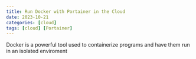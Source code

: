 ```yaml
---
title: Run Docker with Portainer in the Cloud
date: 2023-10-21
categories: [cloud]
tags: [cloud] [Portainer]
---
```


Docker is a powerful tool used to containerize programs and have them run in an isolated enviroment 
